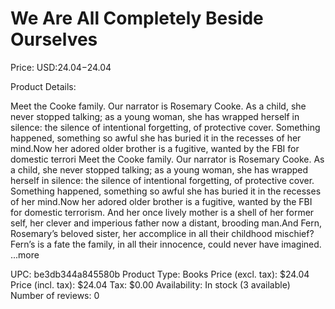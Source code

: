 # We Are All Completely Beside Ourselves

Price: USD:$24.04-$24.04

Product Details:

Meet the Cooke family. Our narrator is Rosemary Cooke. As a child, she never stopped talking; as a young woman, she has wrapped herself in silence: the silence of intentional forgetting, of protective cover. Something happened, something so awful she has buried it in the recesses of her mind.Now her adored older brother is a fugitive, wanted by the FBI for domestic terrori Meet the Cooke family. Our narrator is Rosemary Cooke. As a child, she never stopped talking; as a young woman, she has wrapped herself in silence: the silence of intentional forgetting, of protective cover. Something happened, something so awful she has buried it in the recesses of her mind.Now her adored older brother is a fugitive, wanted by the FBI for domestic terrorism. And her once lively mother is a shell of her former self, her clever and imperious father now a distant, brooding man.And Fern, Rosemary’s beloved sister, her accomplice in all their childhood mischief? Fern’s is a fate the family, in all their innocence, could never have imagined. ...more

UPC: be3db344a845580b
Product Type: Books
Price (excl. tax): $24.04
Price (incl. tax): $24.04
Tax: $0.00
Availability: In stock (3 available)
Number of reviews: 0